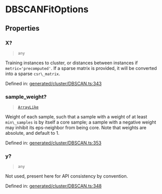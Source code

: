 # DBSCANFitOptions

## Properties

### X?

> `any`

Training instances to cluster, or distances between instances if `metric='precomputed'`. If a sparse matrix is provided, it will be converted into a sparse `csr\_matrix`.

Defined in:  [generated/cluster/DBSCAN.ts:343](https://github.com/transitive-bullshit/scikit-learn-ts/blob/b59c1ff/packages/sklearn/src/generated/cluster/DBSCAN.ts#L343)

### sample\_weight?

> [`ArrayLike`](../types/ArrayLike.md)

Weight of each sample, such that a sample with a weight of at least `min\_samples` is by itself a core sample; a sample with a negative weight may inhibit its eps-neighbor from being core. Note that weights are absolute, and default to 1.

Defined in:  [generated/cluster/DBSCAN.ts:353](https://github.com/transitive-bullshit/scikit-learn-ts/blob/b59c1ff/packages/sklearn/src/generated/cluster/DBSCAN.ts#L353)

### y?

> `any`

Not used, present here for API consistency by convention.

Defined in:  [generated/cluster/DBSCAN.ts:348](https://github.com/transitive-bullshit/scikit-learn-ts/blob/b59c1ff/packages/sklearn/src/generated/cluster/DBSCAN.ts#L348)
